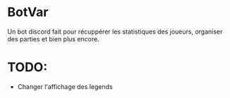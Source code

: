 # BotVar
 Un bot discord fait pour récuppérer les statistiques des joueurs, organiser des parties et bien plus encore.
# TODO:
- Changer l'affichage des legends